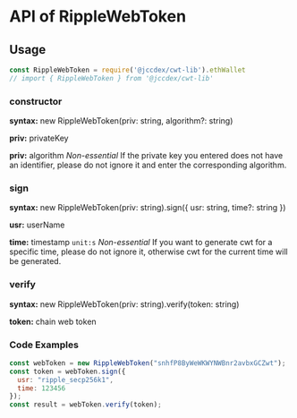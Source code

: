 # API of RippleWebToken

## Usage

```javascript
const RippleWebToken = require('@jccdex/cwt-lib').ethWallet
// import { RippleWebToken } from '@jccdex/cwt-lib'
```

### constructor

**syntax:** new RippleWebToken(priv: string, algorithm?: string)

**priv:** privateKey  

**priv:** algorithm *Non-essential* If the private key you entered does not have an identifier, please do not ignore it and enter the corresponding algorithm.  

### sign

**syntax:** new RippleWebToken(priv: string).sign({ usr: string, time?: string })

**usr:** userName

**time:** timestamp `unit:s` *Non-essential* If you want to generate cwt for a specific time, please do not ignore it, otherwise cwt for the current time will be generated. 

### verify

**syntax:** new RippleWebToken(priv: string).verify(token: string)

**token:** chain web token

### Code Examples
```javascript
const webToken = new RippleWebToken("snhfP8ByWeWKWYNWBnr2avbxGCZwt");
const token = webToken.sign({
  usr: "ripple_secp256k1",
  time: 123456
});
const result = webToken.verify(token);

```

